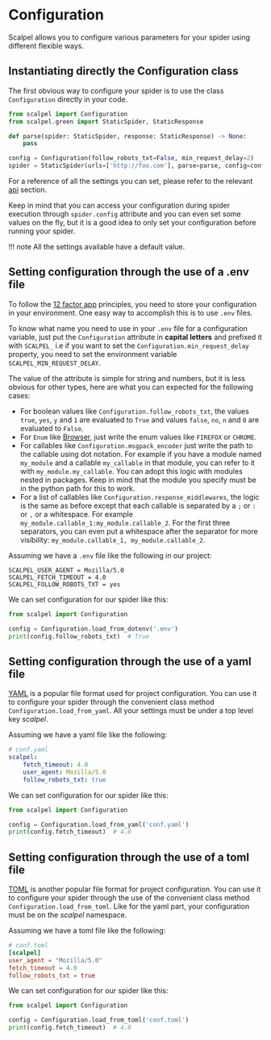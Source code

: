 # Configuration
 
Scalpel allows you to configure various parameters for your spider using different flexible ways.
 
## Instantiating directly the Configuration class
 
The first obvious way to configure your spider is to use the class `Configuration` directly in your code.

```python
from scalpel import Configuration
from scalpel.green import StaticSpider, StaticResponse

def parse(spider: StaticSpider, response: StaticResponse) -> None:
    pass

config = Configuration(follow_robots_txt=False, min_request_delay=2)
spider = StaticSpider(urls=['http://foo.com'], parse=parse, config=config)
```

For a reference of all the settings you can set, please refer to the relevant [api](api.md#configuration) section.

Keep in mind that you can access your configuration during spider execution through `spider.config` attribute and you can even
set some values on the fly, but it is a good idea to only set your configuration before running your spider.

!!! note
    All the settings available have a default value.

## Setting configuration through the use of a .env file

To follow the [12 factor app](https://12factor.net/config) principles, you need to store your configuration in your
environment. One easy way to accomplish this is to use `.env` files.

To know what name you need to use in your `.env` file for a configuration variable, just put the `Configuration` 
attribute in **capital letters** and prefixed it with `SCALPEL_` i.e if you want to set the
`Configuration.min_request_delay` property, you need to set the environment variable `SCALPEL_MIN_REQUEST_DELAY`.

The value of the attribute is simple for string and numbers, but it is less obvious for other types, here are what 
you can expected for the following cases:

- For boolean values like `Configuration.follow_robots_txt`, the values `true`, `yes`, `y` and `1` are evaluated to 
`True` and values `false`, `no`, `n` and `0` are evaluated to `False`.
- For `Enum` like [Browser](api.md#browser), just write the enum values like `FIREFOX` or `CHROME`.
- For callables like `Configuration.msgpack_encoder` just write the path to the callable using dot notation. For example
if you have a module named `my_module` and a callable `my_callable` in that module, you can refer to it with
`my_module.my_callable`. You can adopt this logic with modules nested in packages. Keep in mind that the module you
specify must be in the python path for this to work.
- For a list of callables like `Configuration.response_middlewares`, the logic is the same as before except that each
callable is separated by a `;` or `:` or `,` or a whitespace. For example `my_module.callable_1:my_module.callable_2`.
For the first three separators, you can even put a whitespace after the separator for more visibility:
`my_module.callable_1, my_module.callable_2`.

Assuming we have a `.env` file like the following in our project:

```.env
SCALPEL_USER_AGENT = Mozilla/5.0
SCALPEL_FETCH_TIMEOUT = 4.0
SCALPEL_FOLLOW_ROBOTS_TXT = yes
```

We can set configuration for our spider like this:

```python
from scalpel import Configuration

config = Configuration.load_from_dotenv('.env')
print(config.follow_robots_txt)  # True
```

## Setting configuration through the use of a yaml file

[YAML](https://en.wikipedia.org/wiki/YAML) is a popular file format used for project configuration. You can use it to
configure your spider through the convenient class method `Configuration.load_from_yaml`. All your settings must be under
a top level key *scalpel*.

Assuming we have a yaml file like the following:

```yaml
# conf.yaml
scalpel:
    fetch_timeout: 4.0
    user_agent: Mozilla/5.0
    follow_robots_txt: true
```

We can set configuration for our spider like this:

```python
from scalpel import Configuration

config = Configuration.load_from_yaml('conf.yaml')
print(config.fetch_timeout)  # 4.0
```

## Setting configuration through the use of a toml file

[TOML](https://en.wikipedia.org/wiki/TOML) is another popular file format for project configuration. You can use it to
configure your spider through the use of the convenient class method `Configuration.load_from_toml`. Like for the yaml
part, your configuration must be on the *scalpel* namespace.

Assuming we have a toml file like the following:

```toml
# conf.toml
[scalpel]
user_agent = "Mozilla/5.0"
fetch_timeout = 4.0
follow_robots_txt = true
```

We can set configuration for our spider like this:

```python
from scalpel import Configuration

config = Configuration.load_from_toml('conf.toml')
print(config.fetch_timeout)  # 4.0
```